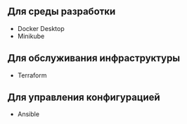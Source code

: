 ## Для среды разработки
- Docker Desktop
- Minikube
## Для обслуживания инфраструктуры
- Terraform
## Для управления конфигурацией
- Ansible